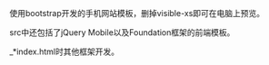 使用bootstrap开发的手机网站模板，删掉visible-xs即可在电脑上预览。

src中还包括了jQuery Mobile以及Foundation框架的前端模板。

_*index.html时其他框架开发。
